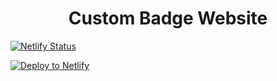 <h1 align="center">
  Custom Badge Website
</h1>

[![Netlify Status](https://api.netlify.com/api/v1/badges/e88d9e97-45c6-4844-b5df-c19712283810/deploy-status)](https://app.netlify.com/sites/custom-badge/deploys)

[![Deploy to Netlify](https://www.netlify.com/img/deploy/button.svg)](https://app.netlify.com/start/deploy?repository=https://github.com/gavin771/badged-site)
